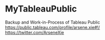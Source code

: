 # MyTableauPublic
 Backup and Work-in-Process of Tableau Public
https://public.tableau.com/profile/arsene.xie#!/
https://twitter.com/ArseneXie
